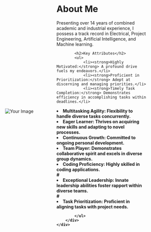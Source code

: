 
<html>
<head>
    <title>Your Personal Web Page</title>
</head>
<body>
    <div style="display: flex; align-items: center; padding: 25px;">
        <div style="flex: 1;">
            <img src="/assets/About_Me.jpe" alt="Your Image" style="max-width: 100%;">
        </div>
        <div style="flex: 2; padding-left: 20px;">
            <h1>About Me</h1>
            <p>
                Presenting over 14 years of combined academic and industrial experience, I possess a track record in Electrical, Project Engineering, Artificial Intelligence, and Machine learning. 
            </p>
            
         
            
            <h2>Key Attributes</h2>
            <ul>
                <li><strong>Highly Motivated:</strong> A profound drive fuels my endeavors.</li>
                <li><strong>Proficient in Prioritization:</strong> Adept at discerning and managing priorities.</li>
                <li><strong>Timely Task Completion:</strong> Demonstrates efficiency in accomplishing tasks within deadlines.</li>

<li><strong>Multitasking Agility: Flexibility to handle diverse tasks concurrently.</li>
<li><strong>Eager Learner: Thrives on acquiring new skills and adapting to novel processes.</li>
<li><strong>Continuous Growth: Committed to ongoing personal development.</li>
<li><strong>Team Player: Demonstrates collaborative spirit and excels in diverse group dynamics.</li>
<li><strong>Coding Proficiency: Highly skilled in coding applications.</li>
# <li><strong>Exceptional Leadership: Innate leadership abilities foster rapport within diverse teams.</li>
# <li><strong>Task Prioritization: Proficient in aligning tasks with project needs.</li>

            </ul>
        </div>
    </div>
</body>
</html>


